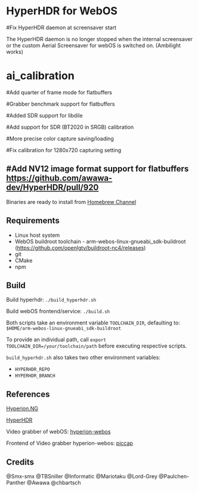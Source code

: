 # HyperHDR for WebOS

#Fix HyperHDR daemon at screensaver start 

The HyperHDR daemon is no longer stopped when the internal screensaver or the custom Aerial Screensaver for webOS is switched on. (Ambilight works) 

# ai_calibration

#Add quarter of frame mode for flatbuffers

#Grabber benchmark support for flatbuffers

#Added SDR support for libdile

#Add support for SDR (BT2020 in SRGB) calibration

#More precise color capture saving/loading

#Fix calibration for 1280x720 capturing setting

#Add NV12 image format support for flatbuffers https://github.com/awawa-dev/HyperHDR/pull/920
-------------------------------------------------------------------------------------------------------------------
Binaries are ready to install from [Homebrew Channel](https://repo.webosbrew.org/apps/org.webosbrew.hyperhdr.loader)

## Requirements

* Linux host system
* WebOS buildroot toolchain - arm-webos-linux-gnueabi_sdk-buildroot (https://github.com/openlgtv/buildroot-nc4/releases)
* git
* CMake
* npm

## Build

Build hyperhdr: `./build_hyperhdr.sh`

Build webOS frontend/service: `./build.sh`

Both scripts take an environment variable `TOOLCHAIN_DIR`, defaulting to: `$HOME/arm-webos-linux-gnueabi_sdk-buildroot`

To provide an individual path, call `export TOOLCHAIN_DIR=/your/toolchain/path` before executing respective scripts.

`build_hyperhdr.sh` also takes two other environment variables:

- `HYPERHDR_REPO`
- `HYPERHDR_BRANCH`

## References

[Hyperion.NG](https://github.com/hyperion-project/hyperion.ng)

[HyperHDR](https://github.com/awawa-dev/HyperHDR)

Video grabber of webOS: [hyperion-webos](https://github.com/webosbrew/hyperion-webos)

Frontend of Video grabber hyperion-webos: [piccap](https://github.com/TBSniller/piccap)

## Credits

@Smx-smx
@TBSniller
@Informatic
@Mariotaku
@Lord-Grey
@Paulchen-Panther
@Awawa
@chbartsch
